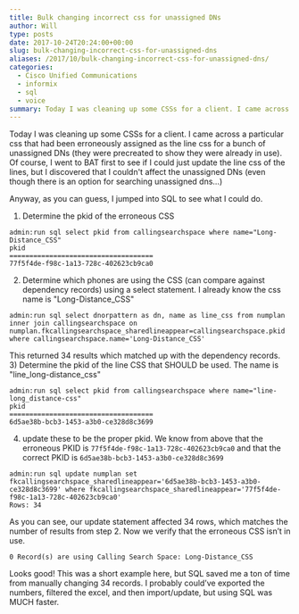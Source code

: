 ```yaml
---
title: Bulk changing incorrect css for unassigned DNs
author: Will
type: posts
date: 2017-10-24T20:24:00+00:00
slug: bulk-changing-incorrect-css-for-unassigned-dns
aliases: /2017/10/bulk-changing-incorrect-css-for-unassigned-dns/
categories:
  - Cisco Unified Communications
  - informix
  - sql
  - voice
summary: Today I was cleaning up some CSSs for a client. I came across a particular css that had been erroneously assigned as the line css for a bunch of unassigned DNs (they were precreated to show they were already in use). Of course, I went to BAT first to see if I could just update the line css of the lines, but I discovered that I couldn't affect the unassigned DNs (even though there is an option for searching unassigned dns…) Anyway, as you can guess, I jumped into SQL to see what I could do.
---
```

Today I was cleaning up some CSSs for a client. I came across a particular css that had been erroneously assigned as the line css for a bunch of unassigned DNs (they were precreated to show they were already in use). Of course, I went to BAT first to see if I could just update the line css of the lines, but I discovered that I couldn't affect the unassigned DNs (even though there is an option for searching unassigned dns…)

Anyway, as you can guess, I jumped into SQL to see what I could do.

1) Determine the pkid of the erroneous CSS

```
admin:run sql select pkid from callingsearchspace where name="Long-Distance_CSS"
pkid
====================================
77f5f4de-f98c-1a13-728c-402623cb9ca0
```

2) Determine which phones are using the CSS (can compare against dependency records) using a select statement. I already know the css name is "Long-Distance_CSS"

```
admin:run sql select dnorpattern as dn, name as line_css from numplan inner join callingsearchspace on numplan.fkcallingsearchspace_sharedlineappear=callingsearchspace.pkid where callingsearchspace.name='Long-Distance_CSS'
```

This returned 34 results which matched up with the dependency records.  
3) Determine the pkid of the line CSS that SHOULD be used. The name is "line_long-distance_css"

```
admin:run sql select pkid from callingsearchspace where name="line-long_distance-css"
pkid
====================================
6d5ae38b-bcb3-1453-a3b0-ce328d8c3699
```

4) update these to be the proper pkid. We know from above that the erroneous PKID is `77f5f4de-f98c-1a13-728c-402623cb9ca0` and that the correct PKID is `6d5ae38b-bcb3-1453-a3b0-ce328d8c3699`

```
admin:run sql update numplan set fkcallingsearchspace_sharedlineappear='6d5ae38b-bcb3-1453-a3b0-ce328d8c3699' where fkcallingsearchspace_sharedlineappear='77f5f4de-f98c-1a13-728c-402623cb9ca0'
Rows: 34
```

As you can see, our update statement affected 34 rows, which matches the number of results from step 2. Now we verify that the erroneous CSS isn’t in use.

```
0 Record(s) are using Calling Search Space: Long-Distance_CSS 
```

Looks good! This was a short example here, but SQL saved me a ton of time from manually changing 34 records. I probably could’ve exported the numbers, filtered the excel, and then import/update, but using SQL was MUCH faster.